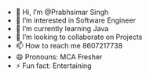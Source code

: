 - 👋 Hi, I’m @Prabhsimar Singh
- 👀 I’m interested in Software Engineer 
- 🌱 I’m currently learning Java
- 💞️ I’m looking to collaborate on Projects
- 📫 How to reach me 8607217738
- 😄 Pronouns: MCA Fresher
- ⚡ Fun fact: Entertaining 

<!---
PrabhSB/PrabhSB is a ✨ special ✨ repository because its `README.md` (this file) appears on your GitHub profile.
You can click the Preview link to take a look at your changes.
--->
